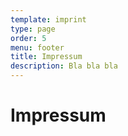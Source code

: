 ```yaml
---
template: imprint
type: page
order: 5
menu: footer
title: Impressum
description: Bla bla bla
---
```

# Impressum
